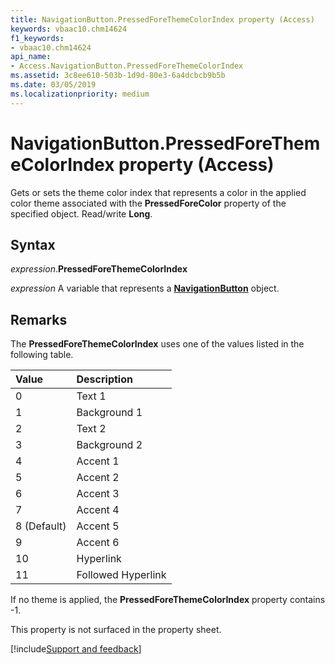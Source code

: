 ```yaml
---
title: NavigationButton.PressedForeThemeColorIndex property (Access)
keywords: vbaac10.chm14624
f1_keywords:
- vbaac10.chm14624
api_name:
- Access.NavigationButton.PressedForeThemeColorIndex
ms.assetid: 3c8ee610-503b-1d9d-80e3-6a4dcbcb9b5b
ms.date: 03/05/2019
ms.localizationpriority: medium
---
```



# NavigationButton.PressedForeThemeColorIndex property (Access)

Gets or sets the theme color index that represents a color in the applied color theme associated with the **PressedForeColor** property of the specified object. Read/write **Long**.


## Syntax

_expression_.**PressedForeThemeColorIndex**

_expression_ A variable that represents a **[NavigationButton](Access.NavigationButton.md)** object.


## Remarks

The **PressedForeThemeColorIndex** uses one of the values listed in the following table.

|Value|Description|
|:-----|:-----|
|0|Text 1|
|1 |Background 1|
|2|Text 2|
|3|Background 2|
|4|Accent 1|
|5|Accent 2|
|6|Accent 3|
|7|Accent 4|
|8 (Default)|Accent 5|
|9|Accent 6|
|10|Hyperlink|
|11|Followed Hyperlink|

If no theme is applied, the **PressedForeThemeColorIndex** property contains -1.

This property is not surfaced in the property sheet.




[!include[Support and feedback](~/includes/feedback-boilerplate.md)]